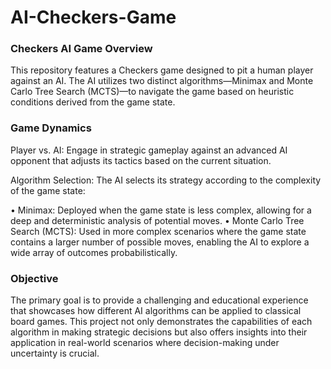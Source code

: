 # AI-Checkers-Game
### Checkers AI Game Overview
This repository features a Checkers game designed to pit a human player against an AI. The AI utilizes two distinct algorithms—Minimax and Monte Carlo Tree Search (MCTS)—to navigate the game based on heuristic conditions derived from the game state.

### Game Dynamics

Player vs. AI: Engage in strategic gameplay against an advanced AI opponent that adjusts its tactics based on the current situation.

Algorithm Selection: The AI selects its strategy according to the complexity of the game state:

•	Minimax: Deployed when the game state is less complex, allowing for a deep and deterministic analysis of potential moves.
•	Monte Carlo Tree Search (MCTS): Used in more complex scenarios where the game state contains a larger number of possible moves, enabling the AI to explore a wide array of outcomes probabilistically.

### Objective
The primary goal is to provide a challenging and educational experience that showcases how different AI algorithms can be applied to classical board games. This project not only demonstrates the capabilities of each algorithm in making strategic decisions but also offers insights into their application in real-world scenarios where decision-making under uncertainty is crucial.

